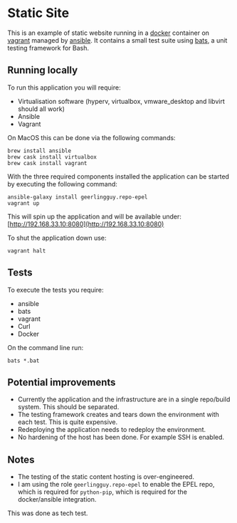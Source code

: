 Static Site
===========

This is an example of static website running in a [docker](https://www.docker.com/) container on [vagrant](https://www.vagrantup.com/) managed by
[ansible](https://www.ansible.com/). It contains a small test suite using [bats](https://github.com/sstephenson/bats), a unit testing framework for Bash.

Running locally
---------------

To run this application you will require:

 * Virtualisation software (hyperv, virtualbox, vmware_desktop and libvirt should all work)
 * Ansible
 * Vagrant

 On MacOS this can be done via the following commands:

 ```
 brew install ansible
 brew cask install virtualbox
 brew cask install vagrant
 ```

With the three required components installed the application can be started by executing the following command:

```
ansible-galaxy install geerlingguy.repo-epel
vagrant up
```

This will spin up the application and will be available under: [http://192.168.33.10:8080](http://192.168.33.10:8080)


To shut the application down use:

```
vagrant halt
```


Tests
-----

To execute the tests you require:

 * ansible
 * bats
 * vagrant
 * Curl
 * Docker

On the command line run:

```
bats *.bat
```

Potential improvements
---------------------

 * Currently the application and the infrastructure are in a single repo/build system. This should be separated.
 * The testing framework creates and tears down the environment with each test. This is quite expensive.
 * Redeploying the application needs to redeploy the environment.
 * No hardening of the host has been done. For example SSH is enabled.

Notes
-----

 * The testing of the static content hosting is over-engineered.
 * I am using the role `geerlingguy.repo-epel` to enable the EPEL repo, which is required for `python-pip`, which is required for the docker/ansible integration.

This was done as tech test.
